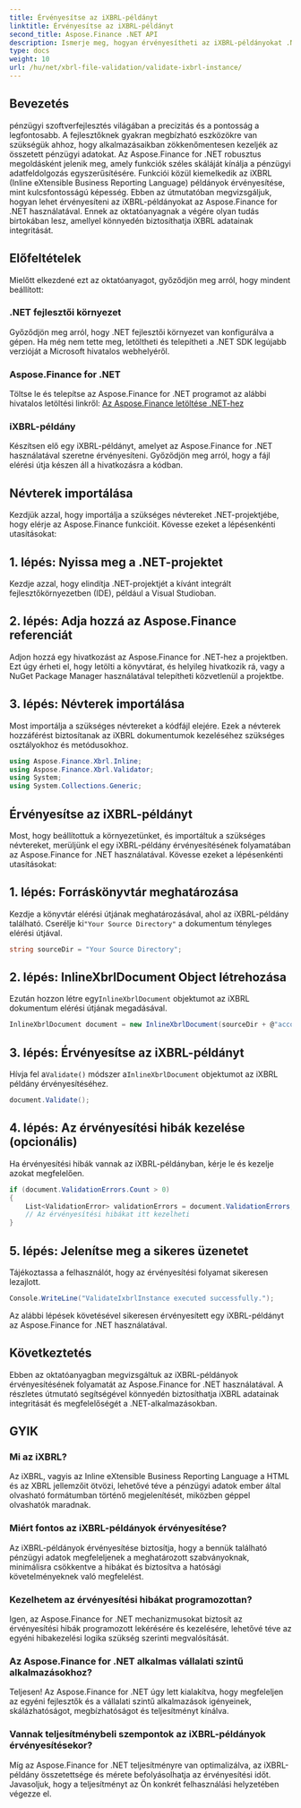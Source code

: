 ```yaml
---
title: Érvényesítse az iXBRL-példányt
linktitle: Érvényesítse az iXBRL-példányt
second_title: Aspose.Finance .NET API
description: Ismerje meg, hogyan érvényesítheti az iXBRL-példányokat .NET-ben az Aspose.Finance segítségével. Biztosítsa az adatok integritását és megfelelőségét erőfeszítés nélkül. #Aspose #Pénzügy #iXBRL
type: docs
weight: 10
url: /hu/net/xbrl-file-validation/validate-ixbrl-instance/
---
```

## Bevezetés
pénzügyi szoftverfejlesztés világában a precizitás és a pontosság a legfontosabb. A fejlesztőknek gyakran megbízható eszközökre van szükségük ahhoz, hogy alkalmazásaikban zökkenőmentesen kezeljék az összetett pénzügyi adatokat. Az Aspose.Finance for .NET robusztus megoldásként jelenik meg, amely funkciók széles skáláját kínálja a pénzügyi adatfeldolgozás egyszerűsítésére. Funkciói közül kiemelkedik az iXBRL (Inline eXtensible Business Reporting Language) példányok érvényesítése, mint kulcsfontosságú képesség. Ebben az útmutatóban megvizsgáljuk, hogyan lehet érvényesíteni az iXBRL-példányokat az Aspose.Finance for .NET használatával. Ennek az oktatóanyagnak a végére olyan tudás birtokában lesz, amellyel könnyedén biztosíthatja iXBRL adatainak integritását.
## Előfeltételek
Mielőtt elkezdené ezt az oktatóanyagot, győződjön meg arról, hogy mindent beállított:
### .NET fejlesztői környezet
Győződjön meg arról, hogy .NET fejlesztői környezet van konfigurálva a gépen. Ha még nem tette meg, letöltheti és telepítheti a .NET SDK legújabb verzióját a Microsoft hivatalos webhelyéről.
### Aspose.Finance for .NET
Töltse le és telepítse az Aspose.Finance for .NET programot az alábbi hivatalos letöltési linkről:
[Az Aspose.Finance letöltése .NET-hez](https://releases.aspose.com/finance/net/)
### iXBRL-példány
Készítsen elő egy iXBRL-példányt, amelyet az Aspose.Finance for .NET használatával szeretne érvényesíteni. Győződjön meg arról, hogy a fájl elérési útja készen áll a hivatkozásra a kódban.
## Névterek importálása
Kezdjük azzal, hogy importálja a szükséges névtereket .NET-projektjébe, hogy elérje az Aspose.Finance funkcióit. Kövesse ezeket a lépésenkénti utasításokat:
## 1. lépés: Nyissa meg a .NET-projektet
Kezdje azzal, hogy elindítja .NET-projektjét a kívánt integrált fejlesztőkörnyezetben (IDE), például a Visual Studioban.
## 2. lépés: Adja hozzá az Aspose.Finance referenciát
Adjon hozzá egy hivatkozást az Aspose.Finance for .NET-hez a projektben. Ezt úgy érheti el, hogy letölti a könyvtárat, és helyileg hivatkozik rá, vagy a NuGet Package Manager használatával telepítheti közvetlenül a projektbe.
## 3. lépés: Névterek importálása
Most importálja a szükséges névtereket a kódfájl elejére. Ezek a névterek hozzáférést biztosítanak az iXBRL dokumentumok kezeléséhez szükséges osztályokhoz és metódusokhoz.
```csharp
using Aspose.Finance.Xbrl.Inline;
using Aspose.Finance.Xbrl.Validator;
using System;
using System.Collections.Generic;
```
## Érvényesítse az iXBRL-példányt
Most, hogy beállítottuk a környezetünket, és importáltuk a szükséges névtereket, merüljünk el egy iXBRL-példány érvényesítésének folyamatában az Aspose.Finance for .NET használatával. Kövesse ezeket a lépésenkénti utasításokat:
## 1. lépés: Forráskönyvtár meghatározása
 Kezdje a könyvtár elérési útjának meghatározásával, ahol az iXBRL-példány található. Cserélje ki`"Your Source Directory"` a dokumentum tényleges elérési útjával.
```csharp
string sourceDir = "Your Source Directory";
```
## 2. lépés: InlineXbrlDocument Object létrehozása
 Ezután hozzon létre egy`InlineXbrlDocument` objektumot az iXBRL dokumentum elérési útjának megadásával.
```csharp
InlineXbrlDocument document = new InlineXbrlDocument(sourceDir + @"account_1.html");
```
## 3. lépés: Érvényesítse az iXBRL-példányt
 Hívja fel a`Validate()` módszer a`InlineXbrlDocument` objektumot az iXBRL példány érvényesítéséhez.
```csharp
document.Validate();
```
## 4. lépés: Az érvényesítési hibák kezelése (opcionális)
Ha érvényesítési hibák vannak az iXBRL-példányban, kérje le és kezelje azokat megfelelően.
```csharp
if (document.ValidationErrors.Count > 0)
{
    List<ValidationError> validationErrors = document.ValidationErrors;
    // Az érvényesítési hibákat itt kezelheti
}
```
## 5. lépés: Jelenítse meg a sikeres üzenetet
Tájékoztassa a felhasználót, hogy az érvényesítési folyamat sikeresen lezajlott.
```csharp
Console.WriteLine("ValidateIxbrlInstance executed successfully.");
```
Az alábbi lépések követésével sikeresen érvényesített egy iXBRL-példányt az Aspose.Finance for .NET használatával.
## Következtetés
Ebben az oktatóanyagban megvizsgáltuk az iXBRL-példányok érvényesítésének folyamatát az Aspose.Finance for .NET használatával. A részletes útmutató segítségével könnyedén biztosíthatja iXBRL adatainak integritását és megfelelőségét a .NET-alkalmazásokban.
## GYIK
### Mi az iXBRL?
Az iXBRL, vagyis az Inline eXtensible Business Reporting Language a HTML és az XBRL jellemzőit ötvözi, lehetővé téve a pénzügyi adatok ember által olvasható formátumban történő megjelenítését, miközben géppel olvashatók maradnak.
### Miért fontos az iXBRL-példányok érvényesítése?
Az iXBRL-példányok érvényesítése biztosítja, hogy a bennük található pénzügyi adatok megfeleljenek a meghatározott szabványoknak, minimálisra csökkentve a hibákat és biztosítva a hatósági követelményeknek való megfelelést.
### Kezelhetem az érvényesítési hibákat programozottan?
Igen, az Aspose.Finance for .NET mechanizmusokat biztosít az érvényesítési hibák programozott lekérésére és kezelésére, lehetővé téve az egyéni hibakezelési logika szükség szerinti megvalósítását.
### Az Aspose.Finance for .NET alkalmas vállalati szintű alkalmazásokhoz?
Teljesen! Az Aspose.Finance for .NET úgy lett kialakítva, hogy megfeleljen az egyéni fejlesztők és a vállalati szintű alkalmazások igényeinek, skálázhatóságot, megbízhatóságot és teljesítményt kínálva.
### Vannak teljesítménybeli szempontok az iXBRL-példányok érvényesítésekor?
Míg az Aspose.Finance for .NET teljesítményre van optimalizálva, az iXBRL-példány összetettsége és mérete befolyásolhatja az érvényesítési időt. Javasoljuk, hogy a teljesítményt az Ön konkrét felhasználási helyzetében végezze el.